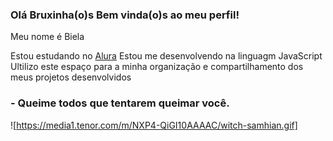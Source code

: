 ### Olá Bruxinha(o)s Bem vinda(o)s ao meu perfil!

Meu nome é Biela

Estou estudando no [Alura](https://wwwe.alura.com.br)
Estou me desenvolvendo na linguagm JavaScript
Ultilizo este espaço para a minha organização e compartilhamento dos meus projetos desenvolvidos

### - Queime todos que tentarem queimar você.






![https://media1.tenor.com/m/NXP4-QiGI10AAAAC/witch-samhian.gif]
